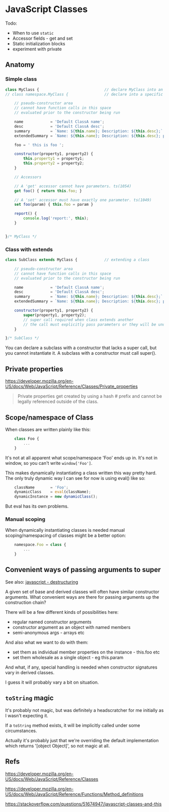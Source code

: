 JavaScript Classes
==================

Todo:
* When to use `static`
* Accessor fields - get and set
* Static initialization blocks
* experiment with private


Anatomy
-------

### Simple class

```js
class MyClass {								// declare MyClass into an anonymous namespace
// class namespace.MyClass {				// declare into a specific namespace

	// pseudo-constructor area
	// cannot have function calls in this space
	// evaluated prior to the constructor being run

	name            = 'Default ClassA name';
	desc            = 'Default ClassA desc';
	summary         = `Name: ${this.name}; Description: ${this.desc};`								 // can reference vars declared in the pseudo-constructor
	extendedSummary = `Name: ${this.name}; Description: ${this.desc}; property1: ${this.property1};` // property1 is undefined at this point

	foo = ' this is foo ';

	constructor(property1, property2) {
		this.property1 = property1;
		this.property2 = property2;
	}

	// Accessors

	// A 'get' accessor cannot have parameters. ts(1054)
	get foo() { return this.foo; }

	// A 'set' accessor must have exactly one parameter. ts(1049)
	set foo(param) { this.foo = param }

	report() {
		console.log('report:', this);
	}


}/* MyClass */
```

### Class with extends

```js
class SubClass extends MyClass {			// extending a class

	// pseudo-constructor area
	// cannot have function calls in this space
	// evaluated prior to the constructor being run

	name            = 'Default ClassA name';
	desc            = 'Default ClassA desc';
	summary         = `Name: ${this.name}; Description: ${this.desc};`								 // can reference vars declared in the pseudo-constructor
	extendedSummary = `Name: ${this.name}; Description: ${this.desc}; property1: ${this.property1};` // property1 is undefined at this point

	constructor(property1, property2) {
		super(property1, property2);
		// super call required when class extends another
		// the call must explicitly pass parameters or they will be undefined
	}

}/* SubClass */
```
You can declare a subclass with a constructor that lacks a super call, but you cannot instantiate it.
A subclass with a constructor must call super().








Private properties
------------------

https://developer.mozilla.org/en-US/docs/Web/JavaScript/Reference/Classes/Private_properties

> Private properties get created by using a hash # prefix and cannot be legally referenced outside of the class.





Scope/namespace of Class
------------------------

When classes are written plainly like this:

```js
	class Foo {
		...
	}
```

It's not at all apparent what scope/namespace 'Foo' ends up in.
It's not in window, so you can't write `window['Foo']`.

This makes dynamically instantiating a class written this way pretty hard.
The only truly dynamic way I can see for now is using eval() like so:

```js
 	className       = 'Foo';
	dynamicClass    = eval(className);
	dynamicInstance = new dynamicClass();
```

But eval has its own problems.

### Manual scoping

When dynamically instantiating classes is needed manual scoping/namespacing of classes might be a better option:

```js
	namespace.Foo = class {
		...
	}
```



Convenient ways of passing arguments to super
---------------------------------------------

See also: [javascript - destructuring](../javascript/javascript.md#destructuring)

A given set of base and derived classes will often have similar constructor arguments.
What convenient ways are there for passing arguments up the construction chain?

There will be a few different kinds of possibilities here:
* regular named constructor arguments
* constructor argument as an object with named members
* semi-anonymous args - arrays etc

And also what we want to do with them:
* set them as individual member properties on the instance - this.foo etc
* set them wholesale as a single object - eg this.param

And what, if any, special handling is needed when constructor signatures vary in derived classes.

I guess it will probably vary a bit on situation.



`toString` magic
------------------

It's probably not magic, but was definitely a headscratcher for me initially as I wasn't expecting it.

If a `toString` method exists, it will be implicitly called under some circumstances.

Actually it's probably just that we're overriding the default implementation which returns '[object Object]', so not magic at all.




Refs
----

https://developer.mozilla.org/en-US/docs/Web/JavaScript/Reference/Classes

https://developer.mozilla.org/en-US/docs/Web/JavaScript/Reference/Functions/Method_definitions

https://stackoverflow.com/questions/51674947/javascript-classes-and-this
